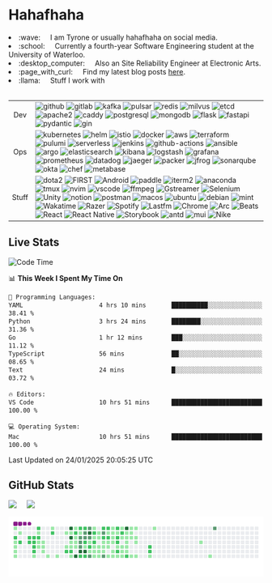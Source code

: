 # Hahafhaha

<li> :wave: &nbsp &nbsp I am Tyrone or usually hahafhaha on social media.</li>
<li> :school: &nbsp &nbsp Currently a fourth-year Software Engineering student at the University of Waterloo.</li>
<li> :desktop_computer: &nbsp &nbsp Also an Site Reliability Engineer at Electronic Arts.</li>
<li> :page_with_curl:	&nbsp &nbsp Find my latest blog posts <a href="https://plausible-tune-8e4.notion.site/Blogs-129da84986758046810aebebe2a3637a">here</a>.</li>
<li>
 :llama:	&nbsp &nbsp Stuff I work with
 <br><br>
 <table>
   <tr>
     <td align="center">Dev</td>
     <td>
       <img alt="github" src="https://img.shields.io/badge/-GitHub-181717?style=flat-square&logo=github&logoColor=white"/>
       <img alt="gitlab" src="https://img.shields.io/badge/-Gitlab-FC6D26?style=flat-square&logo=gitlab&logoColor=white"/>
       <img alt="kafka" src="https://img.shields.io/badge/-Kafka-231F20?style=flat-square&logo=apachekafka&logoColor=white"/>
       <img alt="pulsar" src="https://img.shields.io/badge/-Pulsar-188FFF?style=flat-square&logo=apachepulsar&logoColor=white"/>
       <img alt="redis" src="https://img.shields.io/badge/-Redis-DC382D?style=flat-square&logo=redis&logoColor=white"/>
       <img alt="milvus" src="https://img.shields.io/badge/-Milvus-00A1EA?style=flat-square&logo=milvus&logoColor=white" />
       <img alt="etcd" src="https://img.shields.io/badge/-Etcd-419EDA?style=flat-square&logo=etcd&logoColor=white" />
       <img alt="apache2" src="https://img.shields.io/badge/-Apache2-D22128?style=flat-square&logo=apache&logoColor=white"/>
       <img alt="caddy" src="https://img.shields.io/badge/-Caddy-004833?style=flat-square&logo=caddy&logoColor=white"/>
       <img alt="postgresql" src="https://img.shields.io/badge/-PostgreSQL-4169E1?style=flat-square&logo=postgresql&logoColor=white" />
       <img alt="mongodb" src="https://img.shields.io/badge/-MongoDB-13aa52?style=flat-square&logo=mongodb&logoColor=white" />
       <img alt="flask" src="https://img.shields.io/badge/-Flask-811127?style=flat-square&logo=flask&logoColor=white"/>
       <img alt="fastapi" src="https://img.shields.io/badge/-FastAPI-009688?style=flat-square&logo=fastapi&logoColor=white"/>
       <img alt="pydantic" src="https://img.shields.io/badge/-Pydantic-E92063?style=flat-square&logo=pydantic&logoColor=white" />
       <img alt="gin" src="https://img.shields.io/badge/-Gin-008ECF?style=flat-square&logo=gin&logoColor=white" />
     </td>
   </tr>
   <tr>
     <td align="center">Ops</td>
     <td>
       <img alt="kubernetes" src="https://img.shields.io/badge/-Kubernetes-326CE5?style=flat-square&logo=kubernetes&logoColor=white" />
       <img alt="helm" src="https://img.shields.io/badge/-Helm-0F1689?style=flat-square&logo=helm&logoColor=white" />
       <img alt="istio" src="https://img.shields.io/badge/-Istio-466BB0?style=flat-square&logo=istio&logoColor=white" />
       <img alt="docker" src="https://img.shields.io/badge/-Docker-46a2f1?style=flat-square&logo=docker&logoColor=white" />
       <img alt="aws" src="https://img.shields.io/badge/-AWS-FF5733?style=flat-square&logo=amazonwebservices&logoColor=white" />
       <img alt="terraform" src="https://img.shields.io/badge/-Terraform-844FBA?style=flat-square&logo=terraform&logoColor=white" />
       <img alt="pulumi" src="https://img.shields.io/badge/-Pulumi-8A3391?style=flat-square&logo=pulumi&logoColor=white" />
       <img alt="serverless" src="https://img.shields.io/badge/-Serverless-FD5750?style=flat-square&logo=serverless&logoColor=white" />
       <img alt="jenkins" src="https://img.shields.io/badge/-Jenkins-D24939?style=flat-square&logo=jenkins&logoColor=white" />
       <img alt="github-actions" src="https://img.shields.io/badge/-Github%20Actions-2088FF?style=flat-square&logo=githubactions&logoColor=white" />
       <img alt="ansible" src="https://img.shields.io/badge/-Ansible-EE0000?style=flat-square&logo=ansible&logoColor=white" />
       <img alt="argo" src="https://img.shields.io/badge/-Argo-EF7B4D?style=flat-square&logo=argo&logoColor=white" />
       <img alt="elasticsearch" src="https://img.shields.io/badge/-Elasticsearch-005571?style=flat-square&logo=elasticsearch&logoColor=white"/>
       <img alt="kibana" src="https://img.shields.io/badge/-Kibana-005571?style=flat-square&logo=kibana&logoColor=white"/>
       <img alt="logstash" src="https://img.shields.io/badge/-Logstash-005571?style=flat-square&logo=logstash&logoColor=white"/>
       <img alt="grafana" src="https://img.shields.io/badge/-Grafana-F46800?style=flat-square&logo=grafana&logoColor=white"/>
       <img alt="prometheus" src="https://img.shields.io/badge/-Prometheus-E6522C?style=flat-square&logo=prometheus&logoColor=white"/>
       <img alt="datadog" src="https://img.shields.io/badge/-Datadog-632CA6?style=flat-square&logo=datadog&logoColor=white"/>
       <img alt="jaeger" src="https://img.shields.io/badge/-Jaeger-6495ED?style=flat-square&logo=jaeger&logoColor=white"/>
       <img alt="packer" src="https://img.shields.io/badge/-Packer-02A8EF?style=flat-square&logo=packer&logoColor=white" />
       <img alt="jfrog" src="https://img.shields.io/badge/-JFrog-40BE46?style=flat-square&logo=jfrog&logoColor=white" />
       <img alt="sonarqube" src="https://img.shields.io/badge/-SonarQube-4E9BCD?style=flat-square&logo=sonarqube&logoColor=white" />
       <img alt="okta" src="https://img.shields.io/badge/Okta-007DC1?style=flat-square&logo=okta&logoColor=white" />
       <img alt="chef" src="https://img.shields.io/badge/-Chef-F09820?style=flat-square&logo=chef&logoColor=white"/>
       <img alt="metabase" src="https://img.shields.io/badge/-Metabase-509EE3?style=flat-square&logo=metabase&logoColor=white"/>
     </td>
   </tr>
   <tr>
     <td align="center">Stuff</td>
     <td>
      <img alt="dota2" src="https://img.shields.io/badge/-Dota2-BF2E1A?style=flat-square&logo=dota2&logoColor=white" />
      <img alt="FIRST" src="https://img.shields.io/badge/-FIRST-0066B3?style=flat-square&logo=first&logoColor=white" />
      <img alt="Android" src="https://img.shields.io/badge/-Android-3DDC84?style=flat-square&logo=Android&logoColor=white"/>
      <img alt="paddle" src="https://img.shields.io/badge/-PaddlePaddle-0062B0?style=flat-square&logo=paddlepaddle&logoColor=white"/>
      <img alt="iterm2" src="https://img.shields.io/badge/-iTerm2-000000?style=flat-square&logo=iterm2&logoColor=white"/>
      <img alt="anaconda" src="https://img.shields.io/badge/-Anaconda-229C18?style=flat-square&logo=anaconda&logoColor=white"/>
      <img alt="tmux" src="https://img.shields.io/badge/-Tmux-1BB91F?style=flat-square&logo=tmux&logoColor=white"/>
      <img alt="nvim" src="https://img.shields.io/badge/-Neovim-57A143?style=flat-square&logo=neovim&logoColor=white"/>
      <img alt="vscode" src="https://img.shields.io/badge/-VSCode-E95420?style=flat-square&logo=visualstudiocode&logoColor=white"/>
      <img alt="ffmpeg" src="https://img.shields.io/badge/-FFMPEG-4E1181?style=flat-square&logo=ffmpeg&logoColor=white"/>
      <img alt="Gstreamer" src="https://img.shields.io/badge/-GStreamer-FF3131?style=flat-square&logo=GStreamer&logoColor=white" />
      <img alt="Selenium" src="https://img.shields.io/badge/-Selenium-43B02A?style=flat-square&logo=selenium&logoColor=white"/>
      <img alt="Unity" src="https://img.shields.io/badge/-Unity-FFFFFF?style=flat-square&logo=unity&logoColor=black" />
      <img alt="notion" src="https://img.shields.io/badge/-Notion-000000?style=flat-square&logo=notion&logoColor=white"/>
      <img alt="postman" src="https://img.shields.io/badge/-Postman-FF6C37?style=flat-square&logo=postman&logoColor=white"/>
      <img alt="macos" src="https://img.shields.io/badge/-macOS-000000?style=flat-square&logo=macos&logoColor=white" />
      <img alt="ubuntu" src="https://img.shields.io/badge/-Ubuntu-E95420?style=flat-square&logo=ubuntu&logoColor=white"/>
      <img alt="debian" src="https://img.shields.io/badge/-Debain-A81D33?style=flat-square&logo=debian&logoColor=white" />
      <img alt="mint" src="https://img.shields.io/badge/-Linuxmint-86BE43?style=flat-square&logo=linuxmint&logoColor=white" />
      <img alt="Wakatime" src="https://img.shields.io/badge/-Wakatime-000000?style=flat-square&logo=wakatime&logoColor=white" />
      <img alt="Razer" src="https://img.shields.io/badge/-Razer-03C75A?style=flat-square&logo=razer&logoColor=black" />
      <img alt="Spotify" src="https://img.shields.io/badge/-Spotify-1DB954?style=flat-square&logo=spotify&logoColor=white"/>
      <img alt="Lastfm" src="https://img.shields.io/badge/-Lastfm-D51007?style=flat-square&logo=last.fm&logoColor=white" />
      <img alt="Chrome" src="https://img.shields.io/badge/-Google%20Chrome-4285F4?style=flat-square&logo=googlechrome&logoColor=white" />
      <img alt="Arc" src="https://img.shields.io/badge/-Arc-FCBFBD?style=flat-square&logo=arc&logoColor=black" />
      <img alt="Beats" src="https://img.shields.io/badge/-Beats-E01F3D?style=flat-square&logo=beatsbydre&logoColor=white" />
      <img alt="React" src="https://img.shields.io/badge/-React-45b8d8?style=flat-square&logo=react&logoColor=white" />
      <img alt="React Native" src="https://img.shields.io/badge/-React%20Native-09D3AC?style=flat-square&logo=createreactapp&logoColor=white" />
      <img alt="Storybook" src="https://img.shields.io/badge/-Storybook-FF4785?style=flat-square&logo=storybook&logoColor=white" />
      <img alt="antd" src="https://img.shields.io/badge/-AntDesgin-0170FE?style=flat-square&logo=antdesign&logoColor=white"/>
      <img alt="mui" src="https://img.shields.io/badge/-MUI-007FFF?style=flat-square&logo=mui&logoColor=white"/>
      <img alt="Nike" src="https://img.shields.io/badge/-Nike%20Only-111111?style=flat-square&logo=nike&logoColor=white" />
     </td>
   </tr>
 </table>
</li>

## Live Stats

<!--START_SECTION:waka-->
![Code Time](http://img.shields.io/badge/Code%20Time-444%20hrs%2053%20mins-blue)

📊 **This Week I Spent My Time On** 

```text
💬 Programming Languages: 
YAML                     4 hrs 10 mins       ██████████░░░░░░░░░░░░░░░   38.41 % 
Python                   3 hrs 24 mins       ████████░░░░░░░░░░░░░░░░░   31.36 % 
Go                       1 hr 12 mins        ███░░░░░░░░░░░░░░░░░░░░░░   11.12 % 
TypeScript               56 mins             ██░░░░░░░░░░░░░░░░░░░░░░░   08.65 % 
Text                     24 mins             █░░░░░░░░░░░░░░░░░░░░░░░░   03.72 % 

🔥 Editors: 
VS Code                  10 hrs 51 mins      █████████████████████████   100.00 % 

💻 Operating System: 
Mac                      10 hrs 51 mins      █████████████████████████   100.00 % 
```


 Last Updated on 24/01/2025 20:05:25 UTC
<!--END_SECTION:waka-->

## GitHub Stats

<div class='container'>
 <img style="height: auto; width: 55%;" class="img" src="https://github-readme-stats-sigma-five.vercel.app/api?username=TyroneHe-0926&hide_border=true&include_orgs=true&show_icons=true&include_all_commits=true&theme=vue&locale=en" />
 &nbsp;
 &nbsp;
 <img style="height: auto; width: 40%;" class="img" src="https://github-readme-stats-sigma-five.vercel.app/api/top-langs/?username=TyroneHe-0926&hide=css,scss,html&langs_count=8&hide_border=true&include_orgs=true&layout=compact&theme=vue&locale=en" /></div>
</div>

![Snake animation](https://github.com/TyroneHe-0926/TyroneHe-0926/blob/output/github-snake.gif)
